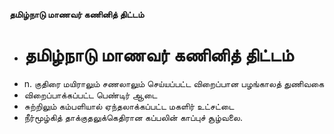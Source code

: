 **தமிழ்நாடு மாணவர் கணினித் திட்டம்**
- # தமிழ்நாடு மாணவர் கணினித் திட்டம்
- n. குதிரை மயிராலும் சணலாலும் செய்யப்பட்ட விறைப்பான பழங்காலத் துணிவகை
- விறைப்பாக்கப்பட்ட பெண்டிர் ஆடை
- சுற்றிலும் கம்பளியால் ஏந்தலாக்கப்பட்ட மகளிர் உட்சட்டை
- நீர்மூழ்கித் தாக்குதலுக்கெதிரான கப்பலின் காப்புச் சூழ்வலை.

